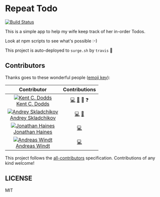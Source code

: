 # Repeat Todo

[![Build Status](https://img.shields.io/travis/kentcdodds/repeat-todo.svg?style=flat-square)](https://travis-ci.org/kentcdodds/repeat-todo)

This is a simple app to help my wife keep track of her in-order Todos.

Look at npm scripts to see what's possible :-)

This project is auto-deployed to `surge.sh` by `travis` 🎉

## Contributors

Thanks goes to these wonderful people ([emoji key](https://github.com/kentcdodds/all-contributors#emoji-key)):

Contributor | Contributions
:---: | :---:
[![Kent C. Dodds](https://avatars1.githubusercontent.com/u/1500684?s=130)<br />Kent C. Dodds](http://kentcdodds.com) | [💻](https://github.com/kentcdodds/repeat-todo/commits?author=kentcdodds) [📖](https://github.com/kentcdodds/repeat-todo/commits?author=kentcdodds) 👀 ❓
[![Andrey Skladchikov](https://avatars3.githubusercontent.com/u/4318513?s=130)<br />Andrey Skladchikov](https://github.com/huston007) | [💻](https://github.com/kentcdodds/repeat-todo/commits?author=huston007) [📖](https://github.com/kentcdodds/repeat-todo/commits?author=huston007)
[![Jonathan Haines](https://avatars3.githubusercontent.com/u/1351912?s=130)<br />Jonathan Haines](https://github.com/barrythepenguin) | [💻](https://github.com/kentcdodds/repeat-todo/commits?author=barrythepenguin)
[![Andreas Windt](https://avatars3.githubusercontent.com/u/262436?s=130)<br />Andreas Windt](https://github.com/ta2edchimp) | [💻](https://github.com/kentcdodds/repeat-todo/commits?author=ta2edchimp)

This project follows the [all-contributors](https://github.com/kentcdodds/all-contributors) specification.
Contributions of any kind welcome!

## LICENSE

MIT

